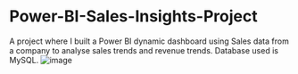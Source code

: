 # Power-BI-Sales-Insights-Project
A project where I built a Power BI dynamic dashboard using Sales data from a company to analyse sales trends and revenue trends. Database used is MySQL.
![image](https://github.com/SrivatsavaMaddali/Power-BI-Sales-Insights-Project/assets/87626654/f0d52422-9773-4bd5-b6d7-1185a0d8dbc7)
